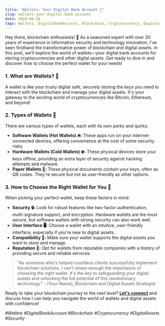 ```yaml
---
title: "Wallets: Your Digital Bank Account 🏦"
slug: wallets-your-digital-bank-account
date: 2024-06-28
tags: Wallets, DigitalBankAccount, Blockchain, Cryptocurrency, DigitalAssets, Security
---
```


Hey there, blockchain enthusiasts! 🚀 As a seasoned expert with over 20 years of experience in information security and technology innovation, I've seen firsthand the transformative power of blockchain and digital assets. In this post, we'll explore the world of wallets—your digital bank accounts for storing cryptocurrencies and other digital assets. Get ready to dive in and discover how to choose the perfect wallet for your needs!

### 1. What are Wallets? 📱

A wallet is like your trusty digital safe, securely storing the keys you need to interact with the blockchain and manage your digital assets. It's your gateway to the exciting world of cryptocurrencies like Bitcoin, Ethereum, and beyond!

### 2. Types of Wallets 💼

There are various types of wallets, each with its own perks and quirks:

- **Software Wallets (Hot Wallets) 🔥:** These apps run on your internet-connected devices, offering convenience at the cost of some security risks.
- **Hardware Wallets (Cold Wallets) ❄️:** These physical devices store your keys offline, providing an extra layer of security against hacking attempts and malware.
- **Paper Wallets 📄:** These physical documents contain your keys, often as QR codes. They're secure but not as user-friendly as other options.

### 3. How to Choose the Right Wallet for You 🤔

When picking your perfect wallet, keep these factors in mind:

- **Security 🔒:** Look for robust features like two-factor authentication, multi-signature support, and encryption. Hardware wallets are the most secure, but software wallets with strong security can also work well.
- **User Interface 🖥️:** Choose a wallet with an intuitive, user-friendly interface, especially if you're new to digital assets.
- **Compatibility 🔗:** Make sure your wallet supports the digital assets you want to store and manage.
- **Reputation 🌟:** Opt for wallets from reputable companies with a history of providing secure and reliable services.

> "As someone who's helped countless clients successfully implement blockchain solutions, I can't stress enough the importance of choosing the right wallet. It's the key to safeguarding your digital assets and unlocking the full potential of this revolutionary technology." - [Your Name], Blockchain and Digital Assets Strategist

Ready to take your blockchain journey to the next level? **[Let's connect](https://yourbrand.com/contact)** and discuss how I can help you navigate the world of wallets and digital assets with confidence!

*#Wallets #DigitalBankAccount #Blockchain #Cryptocurrency #DigitalAssets #Security*